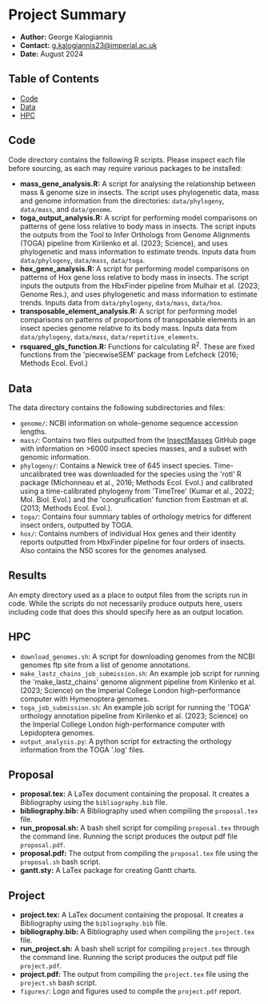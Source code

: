 # Project Summary
* **Author:** George Kalogiannis
* **Contact:** g.kalogiannis23@imperial.ac.uk
* **Date:** August 2024

## Table of Contents
* [Code](#code)
* [Data](#data)
* [HPC](#hpc)

## Code
Code directory contains the following R scripts. Please inspect each file before sourcing, as each may require various packages to be installed:
- **mass_gene_analysis.R:** A script for analysing the relationship between mass & genome size in insects. The script uses phylogenetic data, mass and genome information from the directories: ```data/phylogeny```, ```data/mass```, and ```data/genome```. 
- **toga_output_analysis.R:** A script for performing model comparisons on patterns of gene loss relative to body mass in insects. The script inputs the outputs from the Tool to Infer Orthologs from Genome Alignments (TOGA) pipeline from Kirilenko et al. (2023; Science), and uses phylogenetic and mass information to estimate trends. Inputs data from ```data/phylogeny```, ```data/mass```, ```data/toga```.
- **hox_gene_analysis.R:** A script for performing model comparisons on patterns of Hox gene loss relative to body mass in insects. The script inputs the outputs from the HbxFinder pipeline from Mulhair et al. (2023; Genome Res.), and uses phylogenetic and mass information to estimate trends. Inputs data from ```data/phylogeny```, ```data/mass```, ```data/hox```.
- **transposable_element_analysis.R:**  A script for performing model comparisons on patterns of proportions of transposable elements in an insect species genome relative to its body mass. Inputs data from ```data/phylogeny```, ```data/mass```, ```data/repetitive_elements```.
- **rsquared_gls_function.R:** Functions for calculating R<sup>2</sup>. These are fixed functions from the 'piecewiseSEM' package from Lefcheck (2016; Methods Ecol. Evol.)

## Data
The data directory contains the following subdirectories and files:
- ```genome/```:  NCBI information on whole-genome sequence accession lengths.
- ```mass/```: Contains two files outputted from the [InsectMasses](https://github.com/icgk523/InsectMasses.git) GitHub page with information on >6000 insect species masses, and a subset with genomic information.
- ```phylogeny/```: Contains a Newick tree of 645 insect species. Time-uncalibrated tree was downloaded for the species using the 'rotl' R package (Michonneau et al., 2016; Methods Ecol. Evol.) and calibrated using a time-calibrated phylogeny from 'TimeTree' (Kumar et al., 2022; Mol. Biol. Evol.) and the 'congruification' function from Eastman et al. (2013; Methods Ecol. Evol.).
- ```toga/```: Contains four summary tables of orthology metrics for different insect orders, outputted by TOGA.
- ```hox/```: Contains numbers of individual Hox genes and their identity reports outputted from HbxFinder pipeline for four orders of insects. Also contains the N50 scores for the genomes analysed.

## Results
An empty directory used as a place to output files from the scripts run in code. While the scripts do not necessarily produce outputs here, users including code that does this should specify here as an output location.

## HPC
- ```download_genomes.sh```: A script for downloading genomes from the NCBI genomes ftp site from a list of genome annotations.
- ```make_lastz_chains_job_submission.sh```: An example job script for running the 'make_lastz_chains' genome alignment pipeline from Kirilenko et al. (2023; Science) on the Imperial College London high-performance computer with Hymenoptera genomes.
- ```toga_job_submission.sh```: An example job script for running the 'TOGA' orthology annotation pipeline from Kirilenko et al. (2023; Science) on the Imperial College London high-performance computer with Lepidoptera genomes.
- ```output_analysis.py```: A python script for extracting the orthology information from the TOGA '.log' files.

## Proposal
- **proposal.tex:** A LaTex document containing the proposal. It creates a Bibliography using the ```bibliography.bib``` file.
- **bibliography.bib:** A Bibliography used when compiling the ```proposal.tex``` file.
- **run_proposal.sh:** A bash shell script for compiling ```proposal.tex``` through the command line. Running the script produces the output pdf file ```proposal.pdf```.
- **proposal.pdf:** The output from compiling the ```proposal.tex``` file using the ```proposal.sh``` bash script.
- **gantt.sty:** A LaTex package for creating Gantt charts.

## Project
- **project.tex:** A LaTex document containing the proposal. It creates a Bibliography using the ```bibliography.bib``` file.
- **bibliography.bib:** A Bibliography used when compiling the ```project.tex``` file.
- **run_project.sh:** A bash shell script for compiling ```project.tex``` through the command line. Running the script produces the output pdf file ```project.pdf```.
- **project.pdf:** The output from compiling the ```project.tex``` file using the ```project.sh``` bash script.
- ```figures/```: Logo and figures used to compile the ```project.pdf``` report.